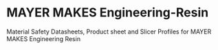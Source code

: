 # MAYER MAKES Engineering-Resin
Material Safety Datasheets, Product sheet and Slicer Profiles for MAYER MAKES Engineering Resin
